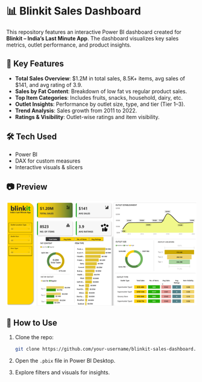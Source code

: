 # 📊 Blinkit Sales Dashboard

This repository features an interactive Power BI dashboard created for **Blinkit – India’s Last Minute App**. The dashboard visualizes key sales metrics, outlet performance, and product insights.

## 🚀 Key Features

* **Total Sales Overview**: \$1.2M in total sales, 8.5K+ items, avg sales of \$141, and avg rating of 3.9.
* **Sales by Fat Content**: Breakdown of low fat vs regular product sales.
* **Top Item Categories**: Includes fruits, snacks, household, dairy, etc.
* **Outlet Insights**: Performance by outlet size, type, and tier (Tier 1–3).
* **Trend Analysis**: Sales growth from 2011 to 2022.
* **Ratings & Visibility**: Outlet-wise ratings and item visibility.

## 🛠 Tech Used

* Power BI
* DAX for custom measures
* Interactive visuals & slicers

## 📷 Preview

![Dashboard Preview](./Dashboard.png)

## 📂 How to Use

1. Clone the repo:

   ```bash
   git clone https://github.com/your-username/blinkit-sales-dashboard.git
   ```
2. Open the `.pbix` file in Power BI Desktop.
3. Explore filters and visuals for insights.

